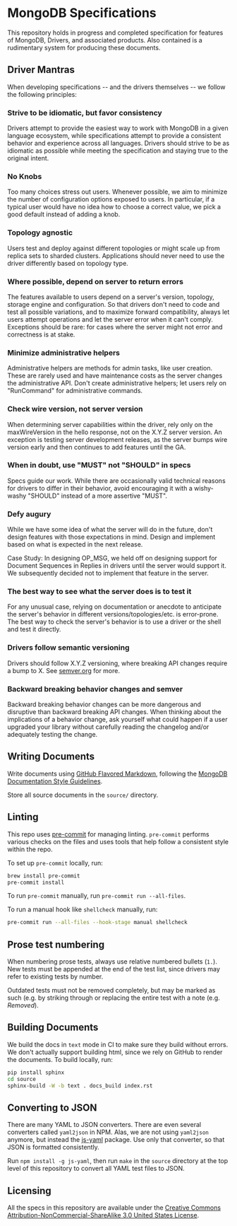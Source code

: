 # MongoDB Specifications

This repository holds in progress and completed specification for
features of MongoDB, Drivers, and associated products. Also contained is
a rudimentary system for producing these documents.

## Driver Mantras

When developing specifications -- and the drivers themselves -- we
follow the following principles:

### Strive to be idiomatic, but favor consistency

Drivers attempt to provide the easiest way to work with MongoDB in a
given language ecosystem, while specifications attempt to provide a
consistent behavior and experience across all languages. Drivers should
strive to be as idiomatic as possible while meeting the specification
and staying true to the original intent.

### No Knobs

Too many choices stress out users. Whenever possible, we aim to minimize
the number of configuration options exposed to users. In particular, if
a typical user would have no idea how to choose a correct value, we pick
a good default instead of adding a knob.

### Topology agnostic

Users test and deploy against different topologies or might scale up
from replica sets to sharded clusters. Applications should never need to
use the driver differently based on topology type.

### Where possible, depend on server to return errors

The features available to users depend on a server's version, topology,
storage engine and configuration. So that drivers don't need to code and
test all possible variations, and to maximize forward compatibility,
always let users attempt operations and let the server error when it
can't comply. Exceptions should be rare: for cases where the server
might not error and correctness is at stake.

### Minimize administrative helpers

Administrative helpers are methods for admin tasks, like user creation.
These are rarely used and have maintenance costs as the server changes
the administrative API. Don't create administrative helpers; let users
rely on "RunCommand" for administrative commands.

### Check wire version, not server version

When determining server capabilities within the driver, rely only on the
maxWireVersion in the hello response, not on the X.Y.Z server version.
An exception is testing server development releases, as the server bumps
wire version early and then continues to add features until the GA.

### When in doubt, use "MUST" not "SHOULD" in specs

Specs guide our work. While there are occasionally valid technical
reasons for drivers to differ in their behavior, avoid encouraging it
with a wishy-washy "SHOULD" instead of a more assertive "MUST".

### Defy augury

While we have some idea of what the server will do in the future, don't
design features with those expectations in mind. Design and implement
based on what is expected in the next release.

Case Study: In designing OP_MSG, we held off on designing support for
Document Sequences in Replies in drivers until the server would support
it. We subsequently decided not to implement that feature in the server.

### The best way to see what the server does is to test it

For any unusual case, relying on documentation or anecdote to anticipate
the server's behavior in different versions/topologies/etc. is
error-prone. The best way to check the server's behavior is to use a
driver or the shell and test it directly.

### Drivers follow semantic versioning

Drivers should follow X.Y.Z versioning, where breaking API changes
require a bump to X. See [semver.org](https://semver.org/) for more.

### Backward breaking behavior changes and semver

Backward breaking behavior changes can be more dangerous and disruptive
than backward breaking API changes. When thinking about the implications
of a behavior change, ask yourself what could happen if a user upgraded
your library without carefully reading the changelog and/or adequately
testing the change.

## Writing Documents

Write documents using
[GitHub Flavored Markdown](https://github.github.com/gfm/), following
the [MongoDB Documentation Style
Guidelines](https://www.mongodb.com/docs/meta/style-guide/).

Store all source documents in the `source/` directory.

## Linting

This repo uses [pre-commit](https://pypi.org/project/pre-commit/) for
managing linting. `pre-commit` performs various checks on the files and
uses tools that help follow a consistent style within the repo.

To set up `pre-commit` locally, run:

```bash
brew install pre-commit
pre-commit install
```

To run `pre-commit` manually, run `pre-commit run --all-files`.

To run a manual hook like `shellcheck` manually, run:

```bash
pre-commit run --all-files --hook-stage manual shellcheck
```

## Prose test numbering

When numbering prose tests, always use relative numbered bullets (`1.`).
New tests must be appended at the end of the test list, since drivers
may refer to existing tests by number.

Outdated tests must not be removed completely, but may be marked as such
(e.g. by striking through or replacing the entire test with a note (e.g.
*Removed*).

## Building Documents

We build the docs in `text` mode in CI to make sure they build without
errors. We don't actually support building html, since we rely on GitHub
to render the documents. To build locally, run:

```bash
pip install sphinx
cd source 
sphinx-build -W -b text . docs_build index.rst
```

## Converting to JSON

There are many YAML to JSON converters. There are even several
converters called `yaml2json` in NPM. Alas, we are not using `yaml2json`
anymore, but instead the
[js-yaml](https://www.npmjs.com/package/js-yaml) package. Use only that
converter, so that JSON is formatted consistently.

Run `npm install -g js-yaml`, then run `make` in the `source` directory
at the top level of this repository to convert all YAML test files to
JSON.

## Licensing

All the specs in this repository are available under the [Creative
Commons Attribution-NonCommercial-ShareAlike 3.0 United States
License](https://creativecommons.org/licenses/by-nc-sa/3.0/us/).
